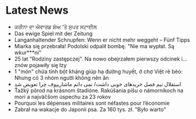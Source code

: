 # Latest News
-  ਕਰੀਨਾ ਦਾ ਐਵਾਰਡ ਸ਼ੋਅ 'ਤੇ ਸੁਪਰ ਸਟਾਈਲ
-  Das ewige Spiel mit der Zeitung
-  Langanhaltender Schnupfen: Wenn er nicht mehr weggeht – Fünf Tipps
-  Miarka się przebrała! Podolski odpalił bombę. "Nie ma wypłat. Są wkur***ni"
-  25 lat "Rodziny zastępczej". Na nowo obejrzałem pierwszy odcinek i... znów pojawiły się łzy
-  1 "món" chứa tinh bột kháng giúp hạ đường huyết, ở chợ Việt rẻ bèo: Nhưng có 3 nhóm người không nên ăn
-  استقلال نیم فصل خریدهای خوبی داشت/ نمی دانم ماشاریپوف چرا تعویض شد
-  Ťažký pôrod na krásnom štadióne. Rakúšania píšu o námorníkoch na mori a najväčšom úspechu za 23 rokov
-  Pourquoi les dépenses militaires sont néfastes pour l’économie
-  Zabrał na wakacje do Japonii psa. Za 160 tys. zł. "Było warto"

